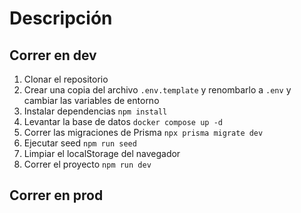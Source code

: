 # Descripción

## Correr en dev

1. Clonar el repositorio
2. Crear una copia del archivo ```.env.template``` y renombarlo a ```.env``` y cambiar las variables de entorno
3. Instalar dependencias ```npm install```
4. Levantar la base de datos ```docker compose up -d```
5. Correr las migraciones de Prisma ```npx prisma migrate dev```
6. Ejecutar seed ```npm run seed```
7. Limpiar el localStorage del navegador
8. Correr el proyecto ```npm run dev```

## Correr en prod